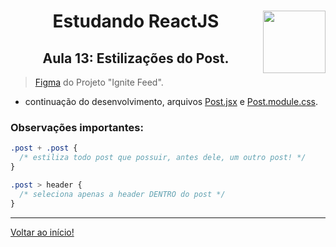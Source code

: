 <div align="center">
<a href="https://github.com/monicaquintal" target="_blank"><img align="right" height="100" src="https://cdn.jsdelivr.net/gh/devicons/devicon/icons/react/react-original.svg" /></a>
<h1>Estudando ReactJS</h1>
<h2>Aula 13: Estilizações do Post.</h2>
</div>

> [Figma](https://www.figma.com/community/file/1113573231685349036) do Projeto "Ignite Feed".

- continuação do desenvolvimento, arquivos [Post.jsx](../../projetos/01-fundamentos-reactjs/src/components/Post.jsx) e [Post.module.css](../../projetos/01-fundamentos-reactjs/src/components/Post.module.css).

### Observações importantes:

~~~css
.post + .post {
  /* estiliza todo post que possuir, antes dele, um outro post! */
}
~~~

~~~css
.post > header {
  /* seleciona apenas a header DENTRO do post */
}
~~~

---

[Voltar ao início!](https://github.com/monicaquintal/estudandoReact/)